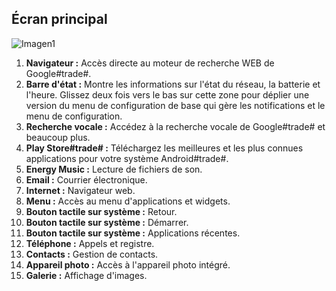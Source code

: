 ## Écran principal

![Imagen1](http://static.energysistem.com/images/manuals/42500/5710f37e991bc.jpg)

1. **Navigateur :** Accès directe au moteur de recherche WEB de Google#trade#.
2. **Barre d'état :** Montre les informations sur l'état du réseau, la batterie et l'heure. Glissez deux fois vers le bas sur cette zone pour déplier une version du menu de configuration de base qui gère les notifications et le menu de configuration.
3. **Recherche vocale :** Accédez à la recherche vocale de Google#trade# et beaucoup plus.
4. **Play Store#trade# :** Téléchargez les meilleures et les plus connues applications pour votre système Android#trade#.
5. **Energy Music :** Lecture de fichiers de son.
6. **Email :** Courrier électronique.
7. **Internet :** Navigateur web.
8. **Menu :** Accès au menu d'applications et widgets.
9. **Bouton tactile sur système :** Retour.
10. **Bouton tactile sur système :** Démarrer.
11. **Bouton tactile sur système :** Applications récentes.
12. **Téléphone :** Appels et registre.
13. **Contacts :** Gestion de contacts.
14. **Appareil photo :** Accès à l'appareil photo intégré.
15. **Galerie :** Affichage d'images.

